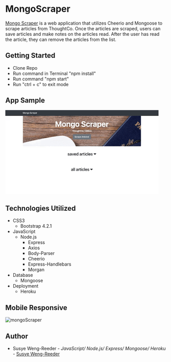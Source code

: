 # MongoScraper

[Mongo Scraper](https://guarded-badlands-81732.herokuapp.com/)
is a web application that utilizes Cheerio and Mongoose to scrape articles from ThoughtCo. Once the articles are scraped, users can save articles and make notes on the articles read. After the user has read the article, they can remove the articles from the list.


## Getting Started

- Clone Repo
- Run command in Terminal "npm install"
- Run command "npm start"
- Run "ctrl + c" to exit mode


## App Sample

![mongoScraper](public/images/mongoScraper.gif "mongoScraper")


## Technologies Utilized

- CSS3
    - Bootstrap 4.2.1
- JavaScript
    - Node.js
        - Express
        - Axios
        - Body-Parser
        - Cheerio
        - Express-Handlebars
        - Morgan
- Database
    - Mongoose
- Deployment
    - Heroku


## Mobile Responsive

![mongoScraper](public/images/mongoScraperMobile.gif "mongoScraperMobile")


## Author

- Susye Weng-Reeder - *JavaScript/ Node.js/ Express/ Mongoose/ Heroku* - [Susye Weng-Reeder](https://eveasian88.github.io/Professional-Portfolio/ "Susye's Portfolio")
